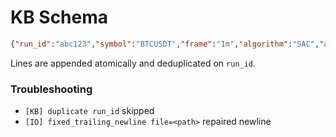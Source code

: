 # KB Schema

```json
{"run_id":"abc123","symbol":"BTCUSDT","frame":"1m","algorithm":"SAC","algo_meta":{"policy_kwargs":{"net_arch":{"pi":[64,64],"vf":[64,64]},"activation_fn":"ReLU"}},"eval":{"sharpe":0.42,"max_drawdown":0.10},"images":7,"regime":{"active":"bull"},"ai_core":{"signals_count":3,"sources":["dummy"]}}
```

Lines are appended atomically and deduplicated on `run_id`.

### Troubleshooting
- `[KB] duplicate run_id` skipped
- `[IO] fixed_trailing_newline file=<path>` repaired newline
